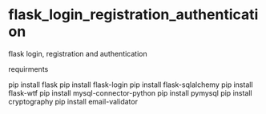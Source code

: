 # flask_login_registration_authentication
flask login, registration and authentication

requirments

pip install flask
pip install flask-login
pip install flask-sqlalchemy
pip install flask-wtf
pip install mysql-connector-python
pip install pymysql
pip install cryptography
pip install email-validator

